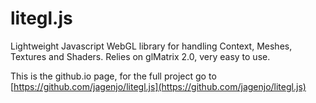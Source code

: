 # litegl.js
Lightweight Javascript WebGL library for handling Context, Meshes, Textures and Shaders. Relies on glMatrix 2.0, very easy to use.

This is the github.io page, for the full project go to [https://github.com/jagenjo/litegl.js](https://github.com/jagenjo/litegl.js)
